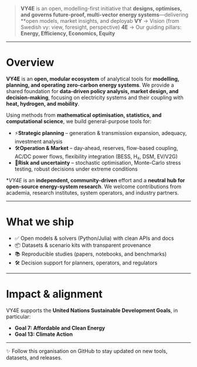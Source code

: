 >**VY4E** is an open, modelling-first initiative that **designs, optimises, and governs future-proof, multi-vector energy systems**—delivering **open models, market insights, and deployab
>**VY** → Vision (from Swedish vy: view, foresight, perspective)
>**4E** → Our guiding pillars: **Energy, Efficiency, Economics, Equity**
---

# Overview
**VY4E** is an **open, modular ecosystem** of analytical tools for **modelling, planning, and operating zero-carbon energy systems**.
We provide a shared foundation for **data-driven policy analysis, market design, and decision-making**, focusing on electricity systems and their coupling with **heat, hydrogen, and mobility**.

Using methods from **mathematical optimisation, statistics, and computational science**, we build general-purpose tools for:  

- ⚡**Strategic planning** – generation & transmission expansion, adequacy, investment analysis
- 🛠**Operation & Market** – day-ahead, reserves, flow-based coupling, AC/DC power flows, flexibility integration (BESS, H₂, DSM, EV/V2G)  
- 🎲**Risk and uncertainty** – stochastic optimisation, Monte-Carlo stress testing, robust decisions under extreme conditions

**VY4E* is an **independent, community-driven** effort and a **neutral hub for open-source energy-system research**.
We welcome contributions from academia, research institutes, system operators, and industry partners.

---

# What we ship
- ✅ Open models & solvers (Python/Julia) with clean APIs and docs
- 📦 Datasets & scenario kits with transparent provenance
- 📚 Reproducible studies (papers, notebooks, and benchmarks)
- 🛠️ Decision support for planners, operators, and regulators

---

# Impact & alignment
VY4E supports the **United Nations Sustainable Development Goals**, in particular:  
- **Goal 7: Affordable and Clean Energy**  
- **Goal 13: Climate Action**  

---

✨ Follow this organisation on GitHub to stay updated on new tools, datasets, and releases.  
